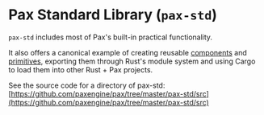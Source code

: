 # Pax Standard Library (`pax-std`)

`pax-std` includes most of Pax's built-in practical functionality.

It also offers a canonical example of creating reusable [components](../key-concepts/components.mdx) and [primitives](../key-concepts/primitives.mdx), exporting them through Rust's module system and using Cargo to load them into other Rust + Pax projects.

See the source code for a directory of pax-std: [https://github.com/paxengine/pax/tree/master/pax-std/src](https://github.com/paxengine/pax/tree/master/pax-std/src)


